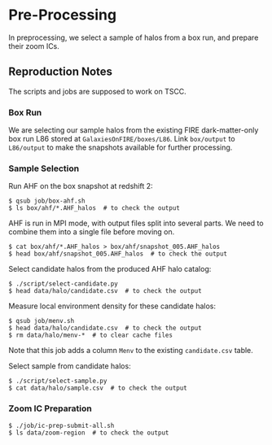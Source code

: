 # Pre-Processing

In preprocessing, we select a sample of halos from a box run, and prepare their zoom ICs.

## Reproduction Notes

The scripts and jobs are supposed to work on TSCC.

### Box Run

We are selecting our sample halos from the existing FIRE dark-matter-only box run L86 stored at `GalaxiesOnFIRE/boxes/L86`. Link `box/output` to `L86/output` to make the snapshots available for further processing.

### Sample Selection

Run AHF on the box snapshot at redshift 2:
```console
$ qsub job/box-ahf.sh
$ ls box/ahf/*.AHF_halos  # to check the output
```

AHF is run in MPI mode, with output files split into several parts. We need to combine them into a single file before moving on.
```
$ cat box/ahf/*.AHF_halos > box/ahf/snapshot_005.AHF_halos
$ head box/ahf/snapshot_005.AHF_halos  # to check the output
```

Select candidate halos from the produced AHF halo catalog:
```console
$ ./script/select-candidate.py
$ head data/halo/candidate.csv  # to check the output
```

Measure local environment density for these candidate halos:
```console
$ qsub job/menv.sh
$ head data/halo/candidate.csv  # to check the output
$ rm data/halo/menv-*  # to clear cache files
```
Note that this job adds a column `Menv` to the existing `candidate.csv` table.

Select sample from candidate halos:
```console
$ ./script/select-sample.py
$ cat data/halo/sample.csv  # to check the output
```

### Zoom IC Preparation

```console
$ ./job/ic-prep-submit-all.sh
$ ls data/zoom-region  # to check the output
```
